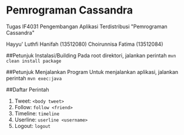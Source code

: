 # Pemrograman Cassandra
Tugas IF4031 Pengembangan Aplikasi Terdistribusi
"Pemrograman Cassandra"

Hayyu' Luthfi Hanifah (13512080)
Choirunnisa Fatima (13512084)

##Petunjuk Instalasi/Building
Pada root direktori, jalankan perintah `mvn clean install package` 

##Petunjuk Menjalankan Program
Untuk menjalankan aplikasi, jalankan perintah `mvn exec:java`

##Daftar Perintah
1. Tweet: `<body tweet>`
2. Follow: `follow <friend>`
3. Timeline: `timeline`
4. Userline: `userline <username>`
5. Logout: `logout`
